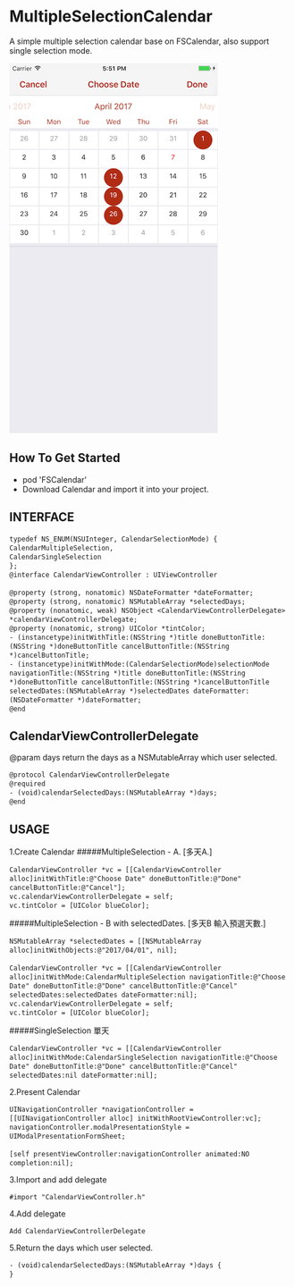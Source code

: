 # MultipleSelectionCalendar
A simple multiple selection calendar base on FSCalendar, also support single selection mode.

![alt tag](https://github.com/chunpinglai/MultipleSelectionCalendar/blob/master/Preview.png)


## How To Get Started

+ pod 'FSCalendar'
+ Download Calendar and import it into your project.

## INTERFACE

	typedef NS_ENUM(NSUInteger, CalendarSelectionMode) {
    CalendarMultipleSelection,
    CalendarSingleSelection
	};
	@interface CalendarViewController : UIViewController

	@property (strong, nonatomic) NSDateFormatter *dateFormatter;
	@property (strong, nonatomic) NSMutableArray *selectedDays;
	@property (nonatomic, weak) NSObject <CalendarViewControllerDelegate> *calendarViewControllerDelegate;
	@property (nonatomic, strong) UIColor *tintColor;
	- (instancetype)initWithTitle:(NSString *)title doneButtonTitle:(NSString *)doneButtonTitle cancelButtonTitle:(NSString *)cancelButtonTitle;
	- (instancetype)initWithMode:(CalendarSelectionMode)selectionMode navigationTitle:(NSString *)title doneButtonTitle:(NSString *)doneButtonTitle cancelButtonTitle:(NSString *)cancelButtonTitle selectedDates:(NSMutableArray *)selectedDates dateFormatter:(NSDateFormatter *)dateFormatter;
	@end

## CalendarViewControllerDelegate

@param days return the days as a NSMutableArray which user selected.

	@protocol CalendarViewControllerDelegate
	@required
	- (void)calendarSelectedDays:(NSMutableArray *)days;
	@end

## USAGE
1.Create Calendar
#####MultipleSelection - A. [多天A.]

	CalendarViewController *vc = [[CalendarViewController alloc]initWithTitle:@"Choose Date" doneButtonTitle:@"Done" 	cancelButtonTitle:@"Cancel"];
	vc.calendarViewControllerDelegate = self;
	vc.tintColor = [UIColor blueColor];

#####MultipleSelection - B with selectedDates. [多天B 輸入預選天數.]

	NSMutableArray *selectedDates = [[NSMutableArray alloc]initWithObjects:@"2017/04/01", nil];
    
    CalendarViewController *vc = [[CalendarViewController alloc]initWithMode:CalendarMultipleSelection navigationTitle:@"Choose Date" doneButtonTitle:@"Done" cancelButtonTitle:@"Cancel" selectedDates:selectedDates dateFormatter:nil];
    vc.calendarViewControllerDelegate = self;
	vc.tintColor = [UIColor blueColor];
    
#####SingleSelection 單天
    
    CalendarViewController *vc = [[CalendarViewController alloc]initWithMode:CalendarSingleSelection navigationTitle:@"Choose Date" doneButtonTitle:@"Done" cancelButtonTitle:@"Cancel" selectedDates:nil dateFormatter:nil];

2.Present Calendar  

	UINavigationController *navigationController = [[UINavigationController alloc] initWithRootViewController:vc];
	navigationController.modalPresentationStyle = UIModalPresentationFormSheet;
    
	[self presentViewController:navigationController animated:NO completion:nil];

3.Import and add delegate

	#import "CalendarViewController.h"

4.Add delegate

	Add CalendarViewControllerDelegate
    
5.Return the days which user selected.

	- (void)calendarSelectedDays:(NSMutableArray *)days {
	}
